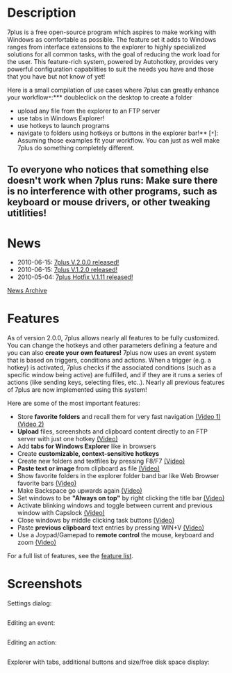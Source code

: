 # Description #
7plus is a free open-source program which aspires to make working with Windows as comfortable as possible. The feature set it adds to Windows ranges from interface extensions to the explorer to highly specialized solutions for all common tasks, with the goal of reducing the work load for the user. This feature-rich system, powered by Autohotkey, provides very powerful configuration capabilities to suit the needs you have and those that you have but not know of yet!

Here is a small compilation of use cases where 7plus can greatly enhance your workflow`*`:*** doubleclick on the desktop to create a folder
  * upload any file from the explorer to an FTP server
  * use tabs in Windows Explorer!
  * use hotkeys to launch programs
  * navigate to folders using hotkeys or buttons in the explorer bar!**
[`*`]: Assuming those examples fit your workflow. You can just as well make 7plus do something completely different.

## To everyone who notices that something else doesn't work when 7plus runs: Make sure there is no interference with other programs, such as keyboard or mouse drivers, or other tweaking utitlities! ##
# News #
  * 2010-06-15: [7plus V.2.0.0 released!](News20100615.md)
  * 2010-06-15: [7plus V.1.2.0 released!](News20100615.md)
  * 2010-05-04: [7plus Hotfix V.1.11 released!](News05042010.md)

[News Archive](http://code.google.com/p/7plus/wiki/NewsArchive)

# Features #
As of version 2.0.0, 7plus allows nearly all features to be fully customized. You can change the hotkeys and other parameters defining a feature and you can also **create your own features!**
7plus now uses an event system that is based on triggers, conditions and actions. When a trigger (e.g. a hotkey) is activated, 7plus checks if the associated conditions (such as a specific window being active) are fulfilled, and if they are it runs a series of actions (like sending keys, selecting files, etc..). Nearly all previous features of 7plus are now implemented using this system!

Here are some of the most important features:

  * Store **favorite folders** and recall them for very fast navigation [(Video 1)](http://www.youtube.com/watch?v=dTIGxue6WCY) [(Video 2)](http://www.youtube.com/watch?v=cC6cnG87j2M)
  * **Upload** files, screenshots and clipboard content directly to an FTP server with just one hotkey [(Video)](http://www.youtube.com/watch?v=d01Mjiny_E8)
  * Add **tabs for Windows Explorer** like in browsers
  * Create **customizable, context-sensitive hotkeys**
  * Create new folders and textfiles by pressing F8/F7 [(Video)](http://www.youtube.com/watch?v=e3op-boVfOk)
  * **Paste text or image** from clipboard as file [(Video)](http://www.youtube.com/watch?v=yOJ8evyuVhY)
  * Show favorite folders in the explorer folder band bar like Web Browser favorite bars [(Video)](http://www.youtube.com/watch?v=dTIGxue6WCY)
  * Make Backspace go upwards again [(Video)](http://www.youtube.com/watch?v=RZOdgDl2ujU)
  * Set windows to be **"Always on top"** by right clicking the title bar [(Video)](http://www.youtube.com/watch?v=JJ-kqjRY910)
  * Activate blinking windows and toggle between current and previous window with Capslock [(Video)](http://www.youtube.com/watch?v=im088NYiSvw)
  * Close windows by middle clicking task buttons [(Video)](http://www.youtube.com/watch?v=v__ZiHFt7NE)
  * Paste **previous clipboard** text entries by pressing WIN+V [(Video)](http://www.youtube.com/watch?v=Yq8HXOuSEiU)
  * Use a Joypad/Gamepad to **remote control** the mouse, keyboard and zoom [(Video)](http://www.youtube.com/watch?v=MZiK7E98hOU)

For a full list of features, see the [feature list](http://code.google.com/p/7plus/wiki/Features).

# Screenshots #
Settings dialog:

![![](http://i37.tinypic.com/jgp8wk_th.png)](http://i37.tinypic.com/jgp8wk.png)

Editing an event:

![![](http://i37.tinypic.com/n6cdjd_th.png)](http://i37.tinypic.com/n6cdjd.png)

Editing an action:

![![](http://i34.tinypic.com/344bhna_th.png)](http://i34.tinypic.com/344bhna.png)

Explorer with tabs, additional buttons and size/free disk space display:

![![](http://i35.tinypic.com/x0y610_th.png)](http://i35.tinypic.com/x0y610.png)